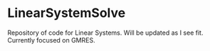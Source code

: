 # LinearSystemSolve
Repository of code for Linear Systems. Will be updated as I see fit. Currently focused on GMRES. 
